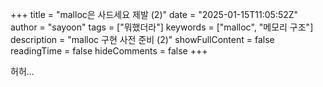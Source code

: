 +++
title = "malloc은 사드세요 제발 (2)"
date = "2025-01-15T11:05:52Z"
author = "sayoon"
tags = ["뭐했더라"]
keywords = ["malloc", "메모리 구조"]
description = "malloc 구현 사전 준비 (2)"
showFullContent = false
readingTime = false
hideComments = false
+++

허허...

